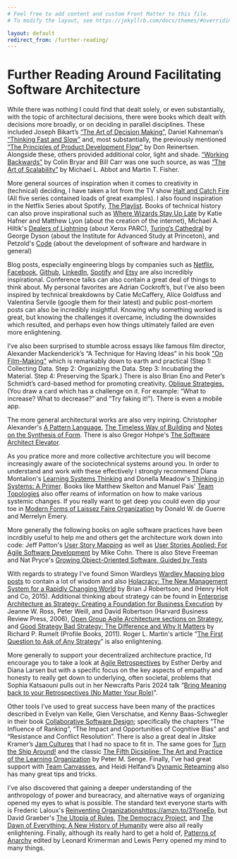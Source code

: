 ```yaml
---
# Feel free to add content and custom Front Matter to this file.
# To modify the layout, see https://jekyllrb.com/docs/themes/#overriding-theme-defaults

layout: default
redirect_from: /further-reading/
---
```

# Further Reading Around Facilitating Software Architecture

While there was nothing I could find that dealt solely, or even substantially, with the topic of architectural decisions, there were books which dealt with decisions more broadly, or on deciding in parallel disciplines. These included Joseph Bikart’s [“The Art of Decision Making”](https://amzn.to/3NbI0AD), Daniel Kahneman’s [“Thinking Fast and Slow”](https://amzn.to/3ZSGZVQ) and, most substantially, the previously mentioned [“The Principles of Product Development Flow”](https://amzn.to/3BxFOBb) by Don Reinertsen. Alongside these, others provided additional color, light and shade. [“Working Backwards”](https://amzn.to/3Y9Np1q) by Colin Bryar and Bill Carr was one such source, as was [“The Art of Scalability”](https://amzn.to/4eP9zM5) by Michael L. Abbot and Martin T. Fisher. 

More general sources of inspiration when it comes to creativity in (technical) deciding, I have taken a lot from the TV show [Halt and Catch Fire](https://www.imdb.com/title/tt2543312/) (All five series contained loads of great examples). I also found inspiration in the Netflix Series about Spotify, [The Playlist](https://www.netflix.com/title/81186296). Books of technical history can also prove inspirational such as [Where Wizards Stay Up Late](https://amzn.to/3BxG3MB) by Katie Hafner and Matthew Lyon (about the creation of the internet), Michael A. Hiltik's [Dealers of Lightning](https://amzn.to/3YbHskP) (about Xerox PARC), [Turing’s Cathedral](https://amzn.to/3BveJP7) by George Dyson (about the Institute for Advanced Study at Princeton), and Petzold's [Code](https://amzn.to/4eAWqqb) (about the development of software and hardware in general)

Blog posts, especially engineering blogs by companies such as [Netflix](https://netflixtechblog.com), [Facebook](https://engineering.fb.com), [Github](https://github.com/category/engineering), [LinkedIn](https://engineering.linkedin.com/blog), [Spotify](https://engineering.atspotify.com/) and [Etsy](https://codeascraft.com/) are also incredibly inspirational. Conference talks can also contain a great deal of things to think about. My personal favorites are Adrian Cockroft’s, but I’ve also been inspired by technical breakdowns by Catie McCaffery, Alice Goldfuss and Valentina Servile (google them for their latest) and public post-mortem posts can also be incredibly insightful. Knowing why something worked is great, but knowing the challenges it overcame, including the downsides which resulted, and perhaps even how things ultimately failed are even more enlightening.

I’ve also been surprised to stumble across essays like famous film director, Alexander Mackenderick’s “A Technique for Having Ideas” in his book ["On Film-Making"](https://amzn.to/3TVyhm6) which is remarkably down to earth and practical (Step 1: Collecting Data. Step 2: Organizing the Data. Step 3: Incubating the Material. Step 4: Preserving the Spark.) There is also Brian Eno and Peter’s Schmidt’s card-based method for promoting creativity, [Oblique Strategies.](https://www.enoshop.co.uk/product/oblique-strategies.html) (You draw a card which has a challenge on it. For example: “What to increase? What to decrease?” and “Try faking it!”). There is even a mobile app.

The more general architectural works are also very inpiring. Christopher Alexander's [A Pattern Language](https://amzn.to/3zHg84t),  [The Timeless Way of Building](https://amzn.to/4erB9PC) and [Notes on the Synthesis of Form](https://amzn.to/4evbLbQ). There is also Gregor Hohpe's [The Software Architect Elevator](https://amzn.to/3By9ldZ).

As you pratice more and more collective architecture you will become increasingly aware of the sociotechnical systems around you. In order to understand and work with these effectively I strongly recommend Diana Montalion's [Learning Systems Thinking](https://learningsystemsthinking.com/) and Donella Meadow's [Thinking in Systems: A Primer](https://amzn.to/4eukXxb). Books like Matthew Skelton and Manuel Pais' [Team Topologies](https://amzn.to/3NaIhEf) also offer reams of information on how to make various systemic changes. If you really want to get deep you could even dip your toe in [Modern Forms of Laissez Faire Organization](https://www.socialsciencethatactuallyworks.com/_files/ugd/d59011_bbeff0a2ab00446fb7175cee435e60cc.pdf) by Donald W. de Guerre and Merrelyn Emery.

More generally the following books on agile software practices have been incrdibly useful to help me and others get the architecture work down into code: Jeff Patton's [User Story Mapping](https://amzn.to/3Y6T609) as well as [User Stories Applied: For Agile Software Development](https://amzn.to/4dBwuJR) by Mike Cohn. There is also Steve Freeman and Nat Pryce's [Growing Object-Oriented Software, Guided by Tests](https://amzn.to/47W6QOt)

With regards to strategy I've found Simon Wardleys [Wardley Mapping blog posts](https://github.com/andrewharmellaw/wardley-maps-book/releases/tag/0.19.2) to contain a lot of wisdom and also [Holacracy: The New Management System for a Rapidly Changing World](https://amzn.to/3XU2bYN) by Brian J Robertson; and (Henry Holt and Co, 2015). Additional thinking about strategy can be found in [Enterprise Architecture as Strategy: Creating a Foundation for Business Execution](https://amzn.to/4eQ0Kl1) by Jeanne W. Ross, Peter Weill, and David Robertson (Harvard Business Review Press, 2006), [Open Group Agile Architecture sections on Strategy](https://pubs.opengroup.org/architecture/o-aa-standard/agile-strategy.html), and [Good Strategy Bad Strategy: The Difference and Why It Matters](https://amzn.to/4etvAAp) by Richard P. Rumelt (Profile Books, 2011). Roger L. Martin's article “[The First Question to Ask of Any Strategy](https://hbr.org/2015/05/the-first-question-to-ask-of-any-strategy)” is also enlightening.

More generally to support your decentralized architecture practice, I’d encourage you to take a look at [Agile Retrospectives](https://amzn.to/3YbGx3G) by Esther Derby and Diana Larsen but with a specific focus on the key aspects of empathy and honesty to really get down to underlying, often societal, problems that Sophia Katsaouni pulls out in her Newcrafts Paris 2024 talk “[Bring Meaning back to your Retrospectives (No Matter Your Role)](https://vimeo.com/949430622 )”. 

Other tools I’ve used to great success have been many of the practices described in Evelyn van Kelle, Gien Verschatse, and Kenny Baas-Schwegler in their book [Collaborative Software Design](https://amzn.to/3TSjc4w); specifically the chapters “The Influence of Ranking”, “The Impact and Opportunities of Cognitive Bias” and “Resistance and Conflict Resolution”. There is also a great deal in Jitske Kramer’s [Jam Cultures](https://amzn.to/3BvtNMp) that I had no space to fit in. The same goes for [Turn the Ship Around!](https://amzn.to/4euvbgT) and the classic [The Fifth Dicsipline: The Art and Practice of the Learning Organization](https://amzn.to/3Y9AXPf) by Peter M. Senge. Finally, I’ve had great support with [Team Canvasses](https://theteamcanvas.com/), and Heidi Helfand’s [Dynamic Reteaming](https://amzn.to/47PTZO5) also has many great tips and tricks. 

I've also discovered that gaining a deeper understanding of the anthropology of power and bureacracy, and alternative ways of organizing opened my eyes to what is possible. The standard text everyone starts with is Frederic Laloux's [Reinventing Organizations]()https://amzn.to/3YoneEp, but David Graeber's [The Utopia of Rules](https://amzn.to/3NwKsSs), [The Democracy Project](https://amzn.to/3BXIh7T), and [The Dawn of Everything: A New History of Humanity](https://amzn.to/3A67Inj) were also all really enlightening. Finally, although its really hard to get a hold of, [Patterns of Anarchy](https://amzn.to/3Ncojsx) edited by Leonard Krimerman and Lewis Perry opened my mind to many things.
